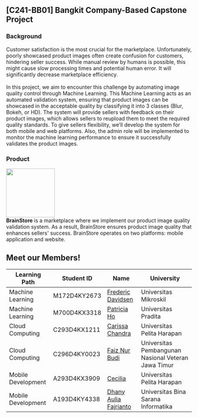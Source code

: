## [C241-BB01] Bangkit Company-Based Capstone Project
### Background
Customer satisfaction is the most crucial for the marketplace. Unfortunately, poorly showcased product images often create confusion for customers, hindering seller success. While manual review by humans is possible, this might cause slow processing times and potential human error. It will significantly decrease marketplace efficiency. <br><br>
In this project, we aim to encounter this challenge by automating image quality control through Machine Learning. This Machine Learning acts as an automated validation system, ensuring that product images can be showcased in the acceptable quality by classifying it into 3 classes (Blur, Bokeh, or HD). The system will provide sellers with feedback on their product images, which allows sellers to reupload them to meet the required quality standards. To give sellers flexibility, we’ll develop the system for both mobile and web platforms. Also, the admin role will be implemented to monitor the machine learning performance to ensure it successfully validates the product images.

### Product
<img src="https://github.com/Bangkit-Capstone-C241-BB01/.github/assets/94051808/56c5bc00-f3cc-49a6-b476-5211cab8efea" width="132"> <br>
**BrainStore** is a marketplace where we implement our product image quality validation system. As a result, BrainStore ensures product image quality that enhances sellers' success. BrainStore operates on two platforms: mobile application and website.

## Meet our Members!
| Learning Path      | Student ID   | Name                                                 | University                                          |
| ------------------ | ------------ | ---------------------------------------------------- | --------------------------------------------------- |
| Machine Learning   | M172D4KY2673 | [Frederic Davidsen](https://github.com/fdavidsen)    | Universitas Mikroskil                               |
| Machine Learning   | M700D4KX3318 | [Patricia Ho](https://github.com/patriciasky17)      | Universitas Pradita                                 |
| Cloud Computing    | C293D4KX1211 | [Carissa Chandra](https://github.com/Ca-ri-ssa)      | Universitas Pelita Harapan                          |
| Cloud Computing    | C296D4KY0023 | [Faiz Nur Budi](https://github.com/Faiznb)           | Universitas Pembangunan Nasional Veteran Jawa Timur |
| Mobile Development | A293D4KX3909 | [Cecilia](https://github.com/CeciliaXu01)            | Universitas Pelita Harapan                          |
| Mobile Development | A193D4KY4338 | [Dhany Aulia Fajrianto](https://github.com/dexalius) | Universitas Bina Sarana Informatika                 |
